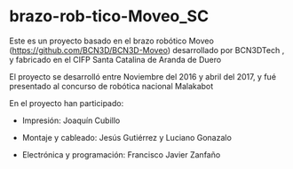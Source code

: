 # brazo-rob-tico-Moveo_SC
Este es un proyecto basado en el brazo robótico  Moveo (https://github.com/BCN3D/BCN3D-Moveo) desarrollado por BCN3DTech , y fabricado en el CIFP Santa Catalina de Aranda de Duero

El proyecto se desarrolló entre Noviembre del 2016 y abril del 2017, y fué presentado al concurso de robótica nacional Malakabot


En el proyecto han participado: 

- Impresión: Joaquín Cubillo

- Montaje y cableado: Jesús Gutiérrez y Luciano Gonazalo

- Electrónica y programación: Francisco Javier Zanfaño
